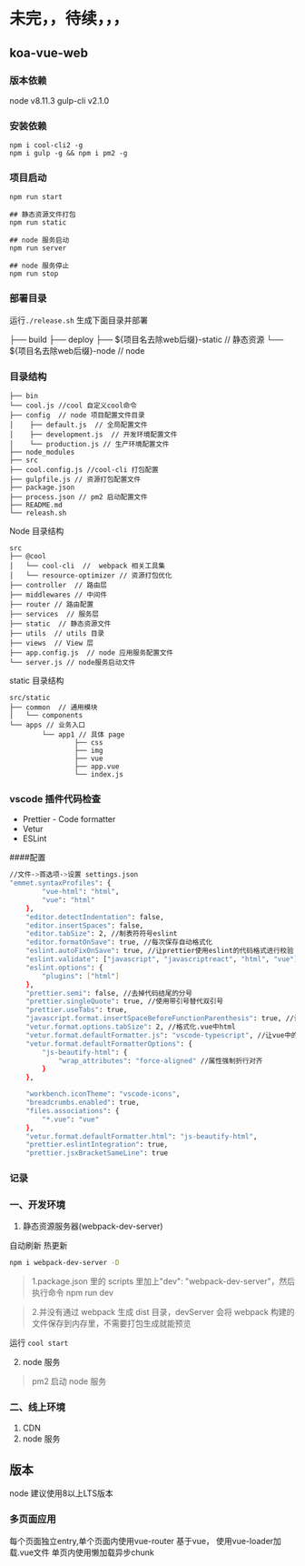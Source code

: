 # 未完，，待续，，，

## koa-vue-web

### 版本依赖
node v8.11.3
gulp-cli  v2.1.0

### 安装依赖

```
npm i cool-cli2 -g
npm i gulp -g && npm i pm2 -g
```

### 项目启动

```
npm run start

## 静态资源文件打包
npm run static

## node 服务启动
npm run server

## node 服务停止
npm run stop
```


### 部署目录

运行`./release.sh` 生成下面目录并部署

├── build
		├── deploy
				├── ${项目名去除web后缀}-static 	 // 静态资源
		    └── ${项目名去除web后缀}-node 	   // node


### 目录结构
	├── bin
	└── cool.js //cool 自定义cool命令
	├── config  // node 项目配置文件目录
	│    ├── default.js  // 全局配置文件
	│    ├── development.js  // 开发环境配置文件
	│    └── production.js // 生产环境配置文件
	├── node_modules
	├── src
	├── cool.config.js //cool-cli 打包配置
	├── gulpfile.js // 资源打包配置文件
	├── package.json
	├── process.json // pm2 启动配置文件
	├── README.md
	└── releash.sh


Node 目录结构

	src
	├── @cool
	│   └── cool-cli  //  webpack 相关工具集
	│   └── resource-optimizer // 资源打包优化
	├── controller  // 路由层
	├── middlewares // 中间件
	├── router // 路由配置
	├── services  // 服务层
	├── static  // 静态资源文件
	├── utils  // utils 目录
	├── views  // View 层
	├── app.config.js  // node 应用服务配置文件
	└── server.js // node服务启动文件

static 目录结构

	src/static
	├── common  // 通用模块
	│   └── components
	└── apps // 业务入口
			└── app1 // 具体 page
					├── css
					├── img
					├── vue
					├── app.vue
					└── index.js


### vscode 插件代码检查

- Prettier - Code formatter
- Vetur
- ESLint

####配置

```bash
//文件->首选项->设置 settings.json
"emmet.syntaxProfiles": {
		"vue-html": "html",
		"vue": "html"
	},
	"editor.detectIndentation": false,
	"editor.insertSpaces": false,
	"editor.tabSize": 2, //制表符符号eslint
	"editor.formatOnSave": true, //每次保存自动格式化
	"eslint.autoFixOnSave": true, //让prettier使用eslint的代码格式进行校验
	"eslint.validate": ["javascript", "javascriptreact", "html", "vue"],
	"eslint.options": {
		"plugins": ["html"]
	},
	"prettier.semi": false, //去掉代码结尾的分号
	"prettier.singleQuote": true, //使用带引号替代双引号
	"prettier.useTabs": true,
	"javascript.format.insertSpaceBeforeFunctionParenthesis": true, //让函数(名)和后面的括号之间加个空格
	"vetur.format.options.tabSize": 2, //格式化.vue中html
	"vetur.format.defaultFormatter.js": "vscode-typescript", //让vue中的js按编辑器自带的ts格式进行格式化
	"vetur.format.defaultFormatterOptions": {
		"js-beautify-html": {
			"wrap_attributes": "force-aligned" //属性强制折行对齐
		}
	},

	"workbench.iconTheme": "vscode-icons",
	"breadcrumbs.enabled": true,
	"files.associations": {
		"*.vue": "vue"
	},
	"vetur.format.defaultFormatter.html": "js-beautify-html",
	"prettier.eslintIntegration": true,
	"prettier.jsxBracketSameLine": true
```



### 记录

### 一、开发环境

1. 静态资源服务器(webpack-dev-server)

自动刷新 热更新

```bash
npm i webpack-dev-server -D
```

> 1.package.json 里的 scripts 里加上"dev": "webpack-dev-server"，然后执行命令 npm run dev

> 2.并没有通过 webpack 生成 dist 目录，devServer 会将 webpack 构建的文件保存到内存里，不需要打包生成就能预览

运行 `cool start`

2. node 服务

> pm2 启动 node 服务

### 二、线上环境

1. CDN
2. node 服务


## 版本
node 建议使用8以上LTS版本


### 多页面应用

每个页面独立entry,单个页面内使用vue-router
基于vue， 使用vue-loader加载.vue文件
单页内使用懒加载异步chunk







